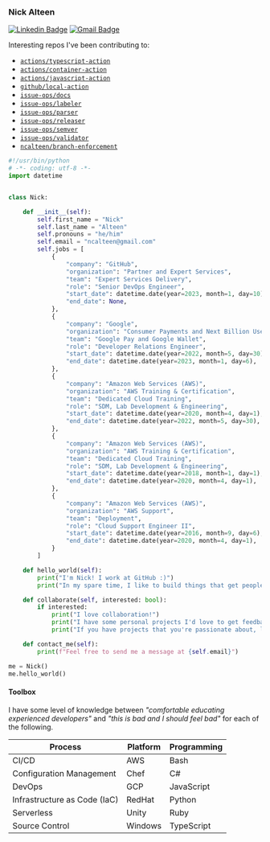 ### Nick Alteen

[![Linkedin Badge](https://img.shields.io/badge/linkedin-ncalteen-blue)](https://www.linkedin.com/in/ncalteen)
[![Gmail Badge](https://img.shields.io/badge/gmail-ncalteen%40gmail.com-red)](mailto:ncalteen@gmail.com)

Interesting repos I've been contributing to:

- [`actions/typescript-action`](https://github.com/actions/typescript-action)
- [`actions/container-action`](https://github.com/actions/container-action)
- [`actions/javascript-action`](https://github.com/actions/javascript-action)
- [`github/local-action`](https://github.com/github/local-action)
- [`issue-ops/docs`](https://github.com/issue-ops/docs)
- [`issue-ops/labeler`](https://github.com/issue-ops/labeler)
- [`issue-ops/parser`](https://github.com/issue-ops/parser)
- [`issue-ops/releaser`](https://github.com/issue-ops/releaser)
- [`issue-ops/semver`](https://github.com/issue-ops/semver)
- [`issue-ops/validator`](https://github.com/issue-ops/validator)
- [`ncalteen/branch-enforcement`](https://github.com/ncalteen/branch-enforcement)

```python
#!/usr/bin/python
# -*- coding: utf-8 -*-
import datetime


class Nick:

    def __init__(self):
        self.first_name = "Nick"
        self.last_name = "Alteen"
        self.pronouns = "he/him"
        self.email = "ncalteen@gmail.com"
        self.jobs = [
            {
                "company": "GitHub",
                "organization": "Partner and Expert Services",
                "team": "Expert Services Delivery",
                "role": "Senior DevOps Engineer",
                "start_date": datetime.date(year=2023, month=1, day=10),
                "end_date": None,
            },
            {
                "company": "Google",
                "organization": "Consumer Payments and Next Billion Users (NBU)",
                "team": "Google Pay and Google Wallet",
                "role": "Developer Relations Engineer",
                "start_date": datetime.date(year=2022, month=5, day=30),
                "end_date": datetime.date(year=2023, month=1, day=6),
            },
            {
                "company": "Amazon Web Services (AWS)",
                "organization": "AWS Training & Certification",
                "team": "Dedicated Cloud Training",
                "role": "SDM, Lab Development & Engineering",
                "start_date": datetime.date(year=2020, month=4, day=1),
                "end_date": datetime.date(year=2022, month=5, day=30),
            },
            {
                "company": "Amazon Web Services (AWS)",
                "organization": "AWS Training & Certification",
                "team": "Dedicated Cloud Training",
                "role": "SDM, Lab Development & Engineering",
                "start_date": datetime.date(year=2018, month=1, day=1),
                "end_date": datetime.date(year=2020, month=4, day=1),
            },
            {
                "company": "Amazon Web Services (AWS)",
                "organization": "AWS Support",
                "team": "Deployment",
                "role": "Cloud Support Engineer II",
                "start_date": datetime.date(year=2016, month=9, day=6),
                "end_date": datetime.date(year=2020, month=4, day=1),
            }
        ]

    def hello_world(self):
        print("I'm Nick! I work at GitHub :)")
        print("In my spare time, I like to build things that get people interested in the cloud.")

    def collaborate(self, interested: bool):
        if interested:
            print("I love collaboration!")
            print("I have some personal projects I'd love to get feedback and input on. Feel free to check them out :)")
            print("If you have projects that you're passionate about, let me know! I'd love help if I can.")

    def contact_me(self):
        print(f"Feel free to send me a message at {self.email}")

me = Nick()
me.hello_world()
```

#### Toolbox

I have some level of knowledge between _"comfortable educating experienced developers"_ and _"this is bad and I should feel bad"_ for each of the following.

| Process                      | Platform | Programming |
|------------------------------|----------|-------------|
| CI/CD                        | AWS      | Bash        |
| Configuration Management     | Chef     | C#          |
| DevOps                       | GCP      | JavaScript  |
| Infrastructure as Code (IaC) | RedHat   | Python      |
| Serverless                   | Unity    | Ruby        |
| Source Control               | Windows  | TypeScript  |
